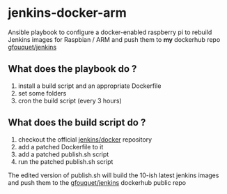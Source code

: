 jenkins-docker-arm
==================

Ansible playbook to configure a docker-enabled raspberry pi to rebuild Jenkins images for Raspbian / ARM 
and push them to **my** dockerhub repo [gfouquet/jenkins][]

What does the playbook do ?
---------------------------
1. install a build script and an appropriate Dockerfile
2. set some folders
3. cron the build script (every 3 hours)


What does the build script do ?
-------------------------------
1. checkout the official [jenkins/docker][] repository
2. add a patched Dockerfile to it
3. add a patched publish.sh script
4. run the patched publish.sh script

The edited version of publish.sh will build the 10-ish latest jenkins images 
and push them to the [gfouquet/jenkins][] dockerhub public repo 

[jenkins/docker]: https://github.com/jenkinsci/docker
[gfouquet/jenkins]: https://hub.docker.com/r/gfouquet/jenkins/
